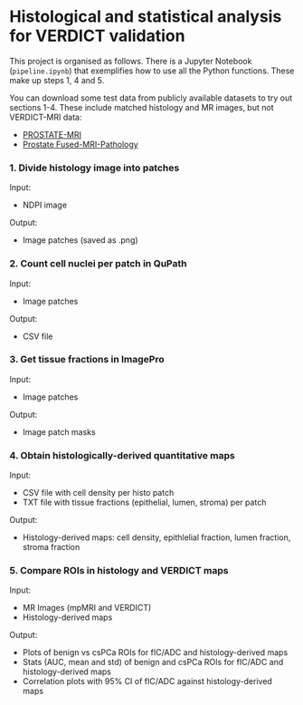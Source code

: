 # Histological and statistical analysis for VERDICT validation

This project is organised as follows. There is a Jupyter Notebook (```pipeline.ipynb```) that exemplifies how to use all the Python functions. These make up steps 1, 4 and 5. 

You can download some test data from publicly available datasets to try out sections 1-4. These include matched histology and MR images, but not VERDICT-MRI data:
- [PROSTATE-MRI](https://www.cancerimagingarchive.net/collection/prostate-mri/)
- [Prostate Fused-MRI-Pathology](https://www.cancerimagingarchive.net/collection/prostate-fused-mri-pathology/)

### 1. Divide histology image into patches

Input: 
- NDPI image

Output: 
- Image patches (saved as .png)

### 2. Count cell nuclei per patch in QuPath

Input: 
- Image patches

Output:
- CSV file 

### 3. Get tissue fractions in ImagePro

Input:
- Image patches

Output:
- Image patch masks

### 4. Obtain histologically-derived quantitative maps

Input:
- CSV file with cell density per histo patch
- TXT file with tissue fractions (epithelial, lumen, stroma) per patch

Output:
- Histology-derived maps: cell density, epithlelial fraction, lumen fraction, stroma fraction

### 5. Compare ROIs in histology and VERDICT maps

Input:
- MR Images (mpMRI and VERDICT)
- Histology-derived maps

Output:
- Plots of benign vs csPCa ROIs for fIC/ADC and histology-derived maps
- Stats (AUC, mean and std) of benign and csPCa ROIs for fIC/ADC and histology-derived maps
- Correlation plots with 95% CI of fIC/ADC against histology-derived maps

